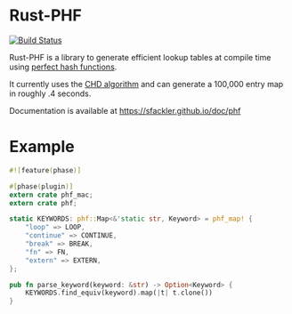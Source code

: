 Rust-PHF
=========

[![Build Status](https://travis-ci.org/sfackler/rust-phf.png?branch=master)](https://travis-ci.org/sfackler/rust-phf)

Rust-PHF is a library to generate efficient lookup tables at compile time using
[perfect hash functions](http://en.wikipedia.org/wiki/Perfect_hash_function).

It currently uses the
[CHD algorithm](http://cmph.sourceforge.net/papers/esa09.pdf) and can generate
a 100,000 entry map in roughly .4 seconds.

Documentation is available at https://sfackler.github.io/doc/phf

Example
=======

```rust
#![feature(phase)]

#[phase(plugin)]
extern crate phf_mac;
extern crate phf;

static KEYWORDS: phf::Map<&'static str, Keyword> = phf_map! {
    "loop" => LOOP,
    "continue" => CONTINUE,
    "break" => BREAK,
    "fn" => FN,
    "extern" => EXTERN,
};

pub fn parse_keyword(keyword: &str) -> Option<Keyword> {
    KEYWORDS.find_equiv(keyword).map(|t| t.clone())
}
```
